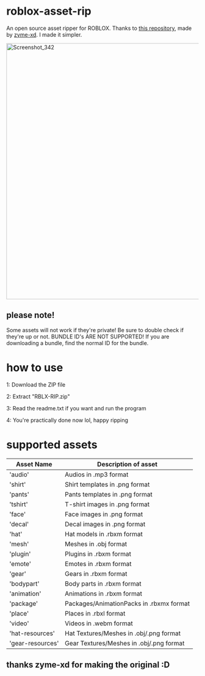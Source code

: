 # roblox-asset-rip
An open source asset ripper for ROBLOX. Thanks to [this repository](https://github.com/zyme-xd/rblx-rip), made by [zyme-xd](https://github.com/zyme-xd). I made it simpler.

<img width="671" alt="Screenshot_342" src="https://user-images.githubusercontent.com/115047648/200662920-4331a833-e74e-4448-bb8e-6eedf838550c.png">

## please note!
Some assets will not work if they're private! Be sure to double check if they're up or not.
BUNDLE ID's ARE NOT SUPPORTED! If you are downloading a bundle, find the normal ID for the bundle.

# how to use
1: Download the ZIP file

2: Extract "RBLX-RIP.zip"

3: Read the readme.txt if you want and run the program

4: You're practically done now lol, happy ripping

# supported assets
| Asset Name  | Description of asset |
| ------------ | ------------ |
|'audio' | Audios in .mp3 format |
| 'shirt'  |Shirt templates in .png format   |
| 'pants'  |Pants templates in .png format   |
|'tshirt'   | T-shirt images in .png format  |
| 'face'  | Face images in .png format  |
|  'decal' | Decal images in .png format  |
| 'hat'  | Hat models in .rbxm format  |
|  'mesh' | Meshes in .obj format |
| 'plugin'  | Plugins in .rbxm format  |
| 'emote'  | Emotes in .rbxm format  |
|  'gear' | Gears in .rbxm format  |
| 'bodypart'  | Body parts in .rbxm format  |
|  'animation'  | Animations in .rbxm format  |
| 'package'  |  Packages/AnimationPacks in .rbxmx format|
| 'place'  | Places in .rbxl format  |
|  'video' | Videos in .webm format  |
| 'hat-resources'| Hat Textures/Meshes in .obj/.png format|
| 'gear-resources' | Gear Textures/Meshes in .obj/.png format|

## thanks zyme-xd for making the original :D
